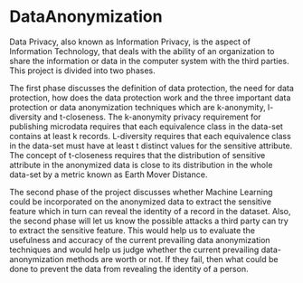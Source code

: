 # DataAnonymization

Data Privacy, also known as Information Privacy, is the aspect of Information Technology, that
deals with the ability of an organization to share the information or data in the computer system
with the third parties.
This project is divided into two phases.

The first phase discusses the definition of data protection, the need for data protection, how
does the data protection work and the three important data protection or data anonymization
techniques which are k-anonymity, l-diversity and t-closeness. The k-anonymity privacy
requirement for publishing microdata requires that each equivalence class in the data-set
contains at least k records. L-diversity requires that each equivalence class in the data-set must
have at least t distinct values for the sensitive attribute. The concept of t-closeness requires that
the distribution of sensitive attribute in the anonymized data is close to its distribution in the
whole data-set by a metric known as Earth Mover Distance.

The second phase of the project discusses whether Machine Learning could be incorporated on
the anonymized data to extract the sensitive feature which in turn can reveal the identity of a
record in the dataset. Also, the second phase will let us know the possible attacks a third party
can try to extract the sensitive feature. This would help us to evaluate the usefulness and
accuracy of the current prevailing data anonymization techniques and would help us judge
whether the current prevailing data-anonymization methods are worth or not. If they fail, then
what could be done to prevent the data from revealing the identity of a person.
